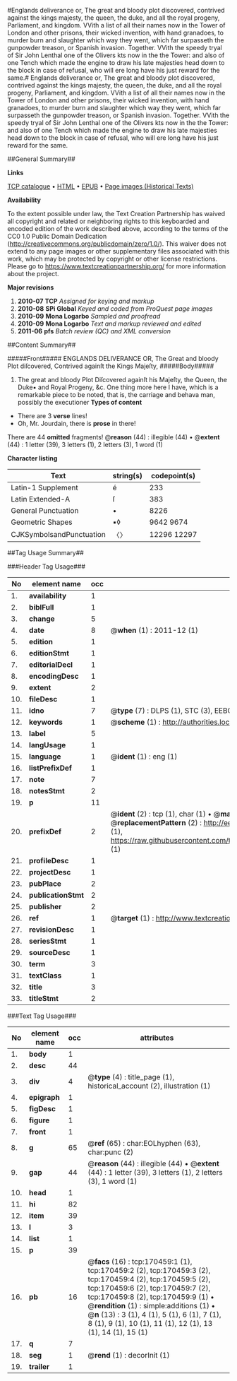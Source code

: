 #Englands deliverance or, The great and bloody plot discovered, contrived against the kings majesty, the queen, the duke, and all the royal progeny, Parliament, and kingdom. VVith a list of all their names now in the Tower of London and other prisons, their wicked invention, with hand granadoes, to murder burn and slaughter which way they went, which far surpasseth the gunpowder treason, or Spanish invasion. Together. VVith the speedy tryal of Sir John Lenthal one of the Olivers kts now in the the Tower: and also of one Tench which made the engine to draw his late majesties head down to the block in case of refusal, who will ere long have his just reward for the same.#
Englands deliverance or, The great and bloody plot discovered, contrived against the kings majesty, the queen, the duke, and all the royal progeny, Parliament, and kingdom. VVith a list of all their names now in the Tower of London and other prisons, their wicked invention, with hand granadoes, to murder burn and slaughter which way they went, which far surpasseth the gunpowder treason, or Spanish invasion. Together. VVith the speedy tryal of Sir John Lenthal one of the Olivers kts now in the the Tower: and also of one Tench which made the engine to draw his late majesties head down to the block in case of refusal, who will ere long have his just reward for the same.

##General Summary##

**Links**

[TCP catalogue](http://www.ota.ox.ac.uk/tcp/)  • 
[HTML](http://tei.it.ox.ac.uk/tcp/Texts-HTML/free/A76/A76729.html)  • 
[EPUB](http://tei.it.ox.ac.uk/tcp/Texts-EPUB/free/A76/A76729.epub) • 
[Page images (Historical Texts)](https://historicaltexts.jisc.ac.uk/eebo-99868573e)

**Availability**

To the extent possible under law, the Text Creation Partnership has waived all copyright and related or neighboring rights to this keyboarded and encoded edition of the work described above, according to the terms of the CC0 1.0 Public Domain Dedication (http://creativecommons.org/publicdomain/zero/1.0/). This waiver does not extend to any page images or other supplementary files associated with this work, which may be protected by copyright or other license restrictions. Please go to https://www.textcreationpartnership.org/ for more information about the project.

**Major revisions**

1. __2010-07__ __TCP__ *Assigned for keying and markup*
1. __2010-08__ __SPi Global__ *Keyed and coded from ProQuest page images*
1. __2010-09__ __Mona Logarbo__ *Sampled and proofread*
1. __2010-09__ __Mona Logarbo__ *Text and markup reviewed and edited*
1. __2011-06__ __pfs__ *Batch review (QC) and XML conversion*

##Content Summary##

#####Front#####
ENGLANDS DELIVERANCE OR, The Great and bloody Plot diſcovered, Contrived againſt the Kings Majeſty, 
#####Body#####

1. The great and bloody Plot Diſcovered againſt his Majeſty, the Queen, the Duke▪ and Royal Progeny, &c.
One thing more here I have, which is a remarkable piece to be noted, that is, the carriage and behava man, possibly the executioner
**Types of content**

  * There are 3 **verse** lines!
  * Oh, Mr. Jourdain, there is **prose** in there!

There are 44 **omitted** fragments! 
 @__reason__ (44) : illegible (44)  •  @__extent__ (44) : 1 letter (39), 3 letters (1), 2 letters (3), 1 word (1)

**Character listing**


|Text|string(s)|codepoint(s)|
|---|---|---|
|Latin-1 Supplement|é|233|
|Latin Extended-A|ſ|383|
|General Punctuation|•|8226|
|Geometric Shapes|▪◊|9642 9674|
|CJKSymbolsandPunctuation|〈〉|12296 12297|

##Tag Usage Summary##

###Header Tag Usage###

|No|element name|occ|attributes|
|---|---|---|---|
|1.|__availability__|1||
|2.|__biblFull__|1||
|3.|__change__|5||
|4.|__date__|8| @__when__ (1) : 2011-12 (1)|
|5.|__edition__|1||
|6.|__editionStmt__|1||
|7.|__editorialDecl__|1||
|8.|__encodingDesc__|1||
|9.|__extent__|2||
|10.|__fileDesc__|1||
|11.|__idno__|7| @__type__ (7) : DLPS (1), STC (3), EEBO-CITATION (1), PROQUEST (1), VID (1)|
|12.|__keywords__|1| @__scheme__ (1) : http://authorities.loc.gov/ (1)|
|13.|__label__|5||
|14.|__langUsage__|1||
|15.|__language__|1| @__ident__ (1) : eng (1)|
|16.|__listPrefixDef__|1||
|17.|__note__|7||
|18.|__notesStmt__|2||
|19.|__p__|11||
|20.|__prefixDef__|2| @__ident__ (2) : tcp (1), char (1)  •  @__matchPattern__ (2) : ([0-9\-]+):([0-9IVX]+) (1), (.+) (1)  •  @__replacementPattern__ (2) : http://eebo.chadwyck.com/downloadtiff?vid=$1&page=$2 (1), https://raw.githubusercontent.com/textcreationpartnership/Texts/master/tcpchars.xml#$1 (1)|
|21.|__profileDesc__|1||
|22.|__projectDesc__|1||
|23.|__pubPlace__|2||
|24.|__publicationStmt__|2||
|25.|__publisher__|2||
|26.|__ref__|1| @__target__ (1) : http://www.textcreationpartnership.org/docs/. (1)|
|27.|__revisionDesc__|1||
|28.|__seriesStmt__|1||
|29.|__sourceDesc__|1||
|30.|__term__|3||
|31.|__textClass__|1||
|32.|__title__|3||
|33.|__titleStmt__|2||


###Text Tag Usage###

|No|element name|occ|attributes|
|---|---|---|---|
|1.|__body__|1||
|2.|__desc__|44||
|3.|__div__|4| @__type__ (4) : title_page (1), historical_account (2), illustration (1)|
|4.|__epigraph__|1||
|5.|__figDesc__|1||
|6.|__figure__|1||
|7.|__front__|1||
|8.|__g__|65| @__ref__ (65) : char:EOLhyphen (63), char:punc (2)|
|9.|__gap__|44| @__reason__ (44) : illegible (44)  •  @__extent__ (44) : 1 letter (39), 3 letters (1), 2 letters (3), 1 word (1)|
|10.|__head__|1||
|11.|__hi__|82||
|12.|__item__|39||
|13.|__l__|3||
|14.|__list__|1||
|15.|__p__|39||
|16.|__pb__|16| @__facs__ (16) : tcp:170459:1 (1), tcp:170459:2 (2), tcp:170459:3 (2), tcp:170459:4 (2), tcp:170459:5 (2), tcp:170459:6 (2), tcp:170459:7 (2), tcp:170459:8 (2), tcp:170459:9 (1)  •  @__rendition__ (1) : simple:additions (1)  •  @__n__ (13) : 3 (1), 4 (1), 5 (1), 6 (1), 7 (1), 8 (1), 9 (1), 10 (1), 11 (1), 12 (1), 13 (1), 14 (1), 15 (1)|
|17.|__q__|7||
|18.|__seg__|1| @__rend__ (1) : decorInit (1)|
|19.|__trailer__|1||
